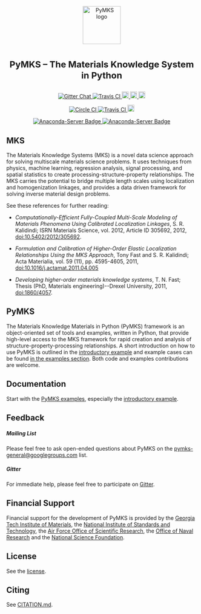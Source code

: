 <p align="center">
<img src="https://raw.githubusercontent.com/materialsinnovation/pymks/master/doc/pymks_logo.ico"
     height="100"
     alt="PyMKS logo"
     class="inline">
</p>

<h1> <p align="center"><sup><strong>
PyMKS &ndash; The Materials Knowledge System in Python
</strong></sup></p>
</h1>

<p align="center">
<a href="https://gitter.im/pymks/Lobby" target="_blank">
<img src="https://img.shields.io/gitter/room/gitterHQ/gitter.svg"
alt="Gitter Chat">
</a>

<a href="https://travis-ci.org/materialsinnovation/pymks" target="_blank">
<img src="https://api.travis-ci.org/materialsinnovation/pymks.svg"
alt="Travis CI">
</a>
<a href="https://pypi.python.org/pypi/pymks">
<img src="https://badge.fury.io/py/pymks.svg" alt="PyPI version" height="18">
</a>
<a href="https://github.com/materialsinnovation/pymks/blob/master/LICENSE.md">
<img src="https://img.shields.io/badge/license-mit-blue.svg" alt="License" height="18">
</a>
<a href="http://pymks.readthedocs.io/en/latest/?badge=latest">
<img src="https://readthedocs.org/projects/pymks/badge/?version=latest" alt="Documentation Status" height="18">
</a>
</p>

<p align="center">
<a href="https://circleci.com/gh/conda-forge/pymks-feedstock" target="_blank">
<img src="https://circleci.com/gh/conda-forge/pymks-feedstock.svg?style=shield"
alt="Circle CI">
</a>
<a href="https://travis-ci.org/conda-forge/pymks-feedstock" target="_blank">
<img src="https://travis-ci.org/conda-forge/pymks-feedstock.svg?branch=master"
alt="Travis CI">
</a>
<a href="https://ci.appveyor.com/project/conda-forge/pymks-feedstock/branch/master">
<img src="https://ci.appveyor.com/api/projects/status/github/conda-forge/pymks-feedstock?svg=True" alt="AppVeyor" height="18">
</a>
</p>

<p align="center">
<a href="https://anaconda.org/conda-forge/pymks" target="_blank">
<img src="https://anaconda.org/conda-forge/pymks/badges/version.svg"
alt="Anaconda-Server Badge">
</a>
<a href="https://anaconda.org/conda-forge/pymks" target="_blank">
<img src="https://anaconda.org/conda-forge/pymks/badges/downloads.svg"
alt="Anaconda-Server Badge">
</a>
</p>

## MKS

The Materials Knowledge Systems (MKS) is a novel data science approach
for solving multiscale materials science problems. It uses techniques
from physics, machine learning, regression analysis, signal processing,
and spatial statistics to create processing-structure-property
relationships. The MKS carries the potential to bridge multiple
length scales using localization and homogenization linkages, and
provides a data driven framework for solving inverse material design
problems.

See these references for further reading:

 - *Computationally-Efficient Fully-Coupled Multi-Scale Modeling of
   Materials Phenomena Using Calibrated Localization Linkages*,
   S. R. Kalidindi; ISRN Materials Science, vol. 2012, Article ID
   305692, 2012,
   [doi:10.5402/2012/305692](http://dx.doi.org/10.5402/2012/305692).

 - *Formulation and Calibration of Higher-Order Elastic Localization
   Relationships Using the MKS Approach*, Tony Fast and
   S. R. Kalidindi; Acta Materialia, vol. 59 (11), pp. 4595-4605,
   2011,
   [doi:10.1016/j.actamat.2011.04.005](http://dx.doi.org/10.1016/j.actamat.2011.04.005)

 - *Developing higher-order materials knowledge systems*, T. N. Fast;
   Thesis (PhD, Materials engineering)--Drexel University, 2011,
   [doi:1860/4057](http://dx.doi.org/1860/4057).


## PyMKS

The Materials Knowledge Materials in Python (PyMKS) framework is an
object-oriented set of tools and examples, written in Python, that
provide high-level access to the MKS framework for rapid creation and
analysis of structure-property-processing relationships. A short
introduction on how to use PyMKS is outlined in the
[introductory example](notebooks/intro.ipynb) and example cases can be
found [in the examples section](./index.ipynb). Both code and examples
contributions are welcome.

## Documentation

Start with the [PyMKS examples](./index.ipynb), especially the
[introductory example](notebooks/intro.ipynb).

## Feedback

##### Mailing List

Please feel free to ask open-ended questions about PyMKS on the
[pymks-general@googlegroups.com](https://groups.google.com/forum/#!forum/pymks-general)
list.

##### Gitter

For immediate help, please feel free to participate on
[Gitter](https://gitter.im/pymks/Lobby).

## Financial Support

Financial support for the development of PyMKS is provided by the
[Georgia Tech Institute of Materials](http://materials.gatech.edu/),
the
[National Institute of Standards and Technology](http://www.nist.gov/mml/msed/index.cfm),
the
[Air Force Office of Scientific Research](http://www.wpafb.af.mil/AFRL/afosr/),
the [Office of Naval Research](http://www.onr.navy.mil/) and the
[National Science Foundation](http://www.nsf.gov/).

## License

See the [license](./LICENSE.html).

## Citing

See [CITATION.md](./CITATION.html).
